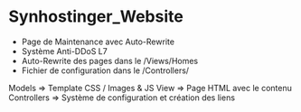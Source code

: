 # Synhostinger_Website

- Page de Maintenance avec Auto-Rewrite
- Système Anti-DDoS L7
- Auto-Rewrite des pages dans le /Views/Homes
- Fichier de configuration dans le /Controllers/

Models => Template CSS / Images & JS
View => Page HTML avec le contenu
Controllers => Système de configuration et création des liens
